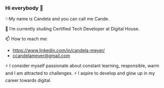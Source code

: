 ### Hi everybody 👋

✨My name is Candela and you can call me Cande.

🔭 I’m currently studing Certified Tech Developer at Digital House.

📫 How to reach me:
  -  https://www.linkedin.com/in/candela-meyer/
  -  ccandelameyer@gmail.com

⚡ I consider myself passionate about constant learning, responsible, warm and I am attracted to challenges.
⚡ I aspire to develop and glow up in my career towards digital.
